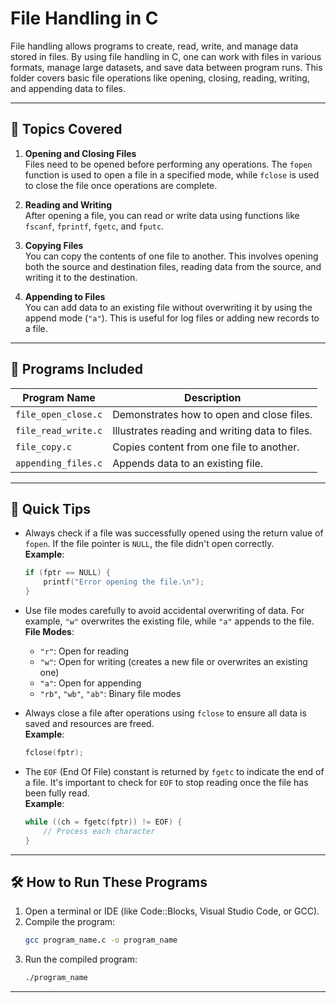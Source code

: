 # **File Handling in C**

File handling allows programs to create, read, write, and manage data stored in files. By using file handling in C, one can work with files in various formats, manage large datasets, and save data between program runs. This folder covers basic file operations like opening, closing, reading, writing, and appending data to files.

---

## 🚀 **Topics Covered**

1. **Opening and Closing Files**  
   Files need to be opened before performing any operations. The `fopen` function is used to open a file in a specified mode, while `fclose` is used to close the file once operations are complete.  

2. **Reading and Writing**  
   After opening a file, you can read or write data using functions like `fscanf`, `fprintf`, `fgetc`, and `fputc`.  

3. **Copying Files**  
   You can copy the contents of one file to another. This involves opening both the source and destination files, reading data from the source, and writing it to the destination.  

4. **Appending to Files**  
   You can add data to an existing file without overwriting it by using the append mode (`"a"`). This is useful for log files or adding new records to a file.  
---

## 📂 **Programs Included**

| **Program Name**            | **Description**                                                       |
|-----------------------------|-----------------------------------------------------------------------|
| `file_open_close.c`         | Demonstrates how to open and close files.                             |
| `file_read_write.c`         | Illustrates reading and writing data to files.                        |
| `file_copy.c`               | Copies content from one file to another.                              |
| `appending_files.c`         | Appends data to an existing file.                                     |

---

## 🌟 **Quick Tips**

- Always check if a file was successfully opened using the return value of `fopen`. If the file pointer is `NULL`, the file didn't open correctly.  
  **Example**:  
  ```c
  if (fptr == NULL) {
      printf("Error opening the file.\n");
  }
  ```

- Use file modes carefully to avoid accidental overwriting of data. For example, `"w"` overwrites the existing file, while `"a"` appends to the file.  
  **File Modes**:  
  - `"r"`: Open for reading
  - `"w"`: Open for writing (creates a new file or overwrites an existing one)
  - `"a"`: Open for appending
  - `"rb"`, `"wb"`, `"ab"`: Binary file modes

- Always close a file after operations using `fclose` to ensure all data is saved and resources are freed.  
  **Example**:  
  ```c
  fclose(fptr);
  ```

- The `EOF` (End Of File) constant is returned by `fgetc` to indicate the end of a file. It's important to check for `EOF` to stop reading once the file has been fully read.  
  **Example**:  
  ```c
  while ((ch = fgetc(fptr)) != EOF) {
      // Process each character
  }
  ```

---

## 🛠 **How to Run These Programs**

1. Open a terminal or IDE (like Code::Blocks, Visual Studio Code, or GCC).  
2. Compile the program:  
   ```bash
   gcc program_name.c -o program_name
   ```
3. Run the compiled program:  
   ```bash
   ./program_name
   ```

---
